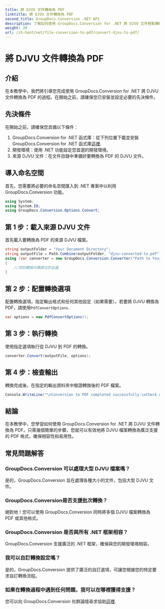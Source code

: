 ```yaml
---
title: 將 DJVU 文件轉換為 PDF
linktitle: 將 DJVU 文件轉換為 PDF
second_title: GroupDocs.Conversion .NET API
description: 了解如何使用 GroupDocs.Conversion for .NET 將 DJVU 文件輕鬆轉換為 PDF。簡化您的文件管理任務。
weight: 20
url: /zh-hant/net/file-conversion-to-pdf/convert-djvu-to-pdf/
---
```


# 將 DJVU 文件轉換為 PDF

## 介紹
在本教學中，我們將引導您完成使用 GroupDocs.Conversion for .NET 將 DJVU 文件轉換為 PDF 的過程。在開始之前，請確保您已安裝並設定必要的先決條件。
## 先決條件
在開始之前，請確保您具備以下條件：
1. GroupDocs.Conversion for .NET 函式庫：從下列位置下載並安裝 GroupDocs.Conversion for .NET 函式庫[這裡](https://releases.groupdocs.com/conversion/net/).
2. 開發環境：使用 .NET 功能設定您首選的開發環境。
3. 來源 DJVU 文件：在文件目錄中準備好要轉換為 PDF 的 DJVU 文件。

## 導入命名空間
首先，您需要將必要的命名空間匯入到 .NET 專案中以利用 GroupDocs.Conversion 功能。
```csharp
using System;
using System.IO;
using GroupDocs.Conversion.Options.Convert;
```
## 第 1 步：載入來源 DJVU 文件
首先載入要轉換為 PDF 的來源 DJVU 檔案。
```csharp
string outputFolder = "Your Document Directory";
string outputFile = Path.Combine(outputFolder, "djvu-converted-to.pdf");
using (var converter = new GroupDocs.Conversion.Converter("Path to Your DJVU File"))
{
    //您的轉換代碼將位於此處
}
```
## 第 2 步：配置轉換選項
配置轉換選項，指定輸出格式和任何其他設定（如果需要）。若要將 DJVU 轉換為 PDF，請使用`PdfConvertOptions`.
```csharp
var options = new PdfConvertOptions();
```
## 第 3 步：執行轉換
使用指定選項執行從 DJVU 到 PDF 的轉換。
```csharp
converter.Convert(outputFile, options);
```
## 第 4 步：檢查輸出
轉換完成後，在指定的輸出資料夾中驗證轉換後的 PDF 檔案。
```csharp
Console.WriteLine("\nConversion to PDF completed successfully.\nCheck output in {0}", outputFolder);
```

## 結論
在本教學中，您學習如何使用 GroupDocs.Conversion for .NET 將 DJVU 文件轉換為 PDF。只需幾個簡單的步驟，您就可以有效地將 DJVU 檔案轉換為廣泛支援的 PDF 格式，確保相容性和易用性。
## 常見問題解答
### GroupDocs.Conversion 可以處理大型 DJVU 檔案嗎？
是的，GroupDocs.Conversion 旨在處理各種大小的文件，包括大型 DJVU 文件。
### GroupDocs.Conversion是否支援批次轉換？
絕對地！您可以使用 GroupDocs.Conversion 同時將多個 DJVU 檔案轉換為 PDF 或其他格式。
### GroupDocs.Conversion 是否與所有 .NET 框架相容？
GroupDocs.Conversion 支援廣泛的 .NET 框架，確保與您的開發環境相容。
### 我可以自訂轉換設定嗎？
是的，GroupDocs.Conversion 提供了廣泛的自訂選項，可讓您根據您的特定要求自訂轉換流程。
### 如果在轉換過程中遇到任何問題，我可以在哪裡獲得支援？
您可以向 GroupDocs.Conversion 社群論壇尋求協助[這裡](https://forum.groupdocs.com/c/conversion/11).